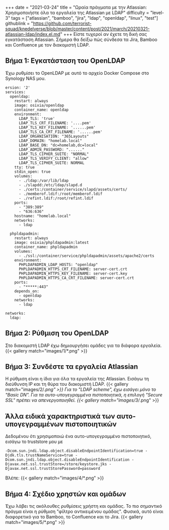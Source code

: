 +++
date = "2021-03-24"
title = "Ωραία πράγματα με την Atlassian: Χρησιμοποιήστε όλα τα εργαλεία της Atlassian με LDAP"
difficulty = "level-3"
tags = ["atlassian", "bamboo", "jira", "ldap", "openldap", "linux", "test"]
githublink = "https://github.com/terrorist-squad/knedelverse/blob/master/content/post/2021/march/20210321-atlassian-ldap/index.el.md"
+++
Είστε τυχεροί αν έχετε τη δική σας εγκατάσταση Atlassian. Σήμερα θα δείξω πώς σύνδεσα τα Jira, Bamboo και Confluence με τον διακομιστή LDAP.
## Βήμα 1: Εγκατάσταση του OpenLDAP
Έχω ρυθμίσει το OpenLDAP με αυτό το αρχείο Docker Compose στο Synology NAS μου.
```
ersion: '2'
services:
  openldap:
    restart: always
    image: osixia/openldap
    container_name: openldap
    environment:
      LDAP_TLS: 'true'
      LDAP_TLS_CRT_FILENAME: '....pem'
      LDAP_TLS_KEY_FILENAME: '......pem'
      LDAP_TLS_CA_CRT_FILENAME: '......pem'
      LDAP_ORGANISATION: "365Layouts"
      LDAP_DOMAIN: "homelab.local"
      LDAP_BASE_DN: "dc=homelab,dc=local"
      LDAP_ADMIN_PASSWORD: "......"
      LDAP_TLS_CIPHER_SUITE: "NORMAL"
      LDAP_TLS_VERIFY_CLIENT: "allow"
      LDAP_TLS_CIPHER_SUITE: NORMAL
    tty: true
    stdin_open: true
    volumes:
      - ./ldap:/var/lib/ldap
      - ./slapdd:/etc/ldap/slapd.d
      - ./certs:/container/service/slapd/assets/certs/
      - ./memberof.ldif:/root/memberof.ldif
      - ./refint.ldif:/root/refint.ldif
    ports:
      - "389:389"
      - "636:636"
    hostname: "homelab.local"
    networks:
      - ldap

  phpldapadmin:
    restart: always
    image: osixia/phpldapadmin:latest
    container_name: phpldapadmin
    volumes:
      - ./ssl:/container/service/phpldapadmin/assets/apache2/certs
    environment:
      PHPLDAPADMIN_LDAP_HOSTS: "openldap"
      PHPLDAPADMIN_HTTPS_CRT_FILENAME: server-cert.crt
      PHPLDAPADMIN_HTTPS_KEY_FILENAME: server-cert.key
      PHPLDAPADMIN_HTTPS_CA_CRT_FILENAME: server-cert.crt
    ports:
      - "*****:443"
    depends_on:
      - openldap
    networks:
      - ldap

networks:
  ldap:

```

## Βήμα 2: Ρύθμιση του OpenLDAP
Στο διακομιστή LDAP έχω δημιουργήσει ομάδες για τα διάφορα εργαλεία.
{{< gallery match="images/1/*.png" >}}

## Βήμα 3: Συνδέστε τα εργαλεία Atlassian
Η ρύθμιση είναι η ίδια για όλα τα εργαλεία της Atlassian. Εισάγω τη διεύθυνση IP και τη θύρα του διακομιστή LDAP.
{{< gallery match="images/2/*.png" >}}
Για το "LDAP scheme", έχω εισάγει μόνο το "Basic DN". Για τα αυτο-υπογεγραμμένα πιστοποιητικά, η επιλογή "Secure SSL" πρέπει να απενεργοποιηθεί.
{{< gallery match="images/3/*.png" >}}

## Άλλα ειδικά χαρακτηριστικά των αυτο-υπογεγραμμένων πιστοποιητικών
Δεδομένου ότι χρησιμοποιώ ένα αυτο-υπογεγραμμένο πιστοποιητικό, εισάγω το truststore μου με
```
-Dcom.sun.jndi.ldap.object.disableEndpointIdentification=true -Djdk.tls.trustNameService=true -Dcom.sun.jndi.ldap.object.disableEndpointIdentification -Djavax.net.ssl.trustStore=/store/keystore.jks -Djavax.net.ssl.trustStorePassword=password

```
Βλέπε:
{{< gallery match="images/4/*.png" >}}

## Βήμα 4: Σχέδιο χρηστών και ομάδων
Έχω λάβει τις ακόλουθες ρυθμίσεις χρήστη και ομάδας. Το πιο σημαντικό πράγμα είναι η ρύθμιση "φίλτρο αντικειμένου ομάδας". Φυσικά, αυτό είναι διαφορετικό για το Bamboo, το Confluence και το Jira.
{{< gallery match="images/5/*.png" >}}
